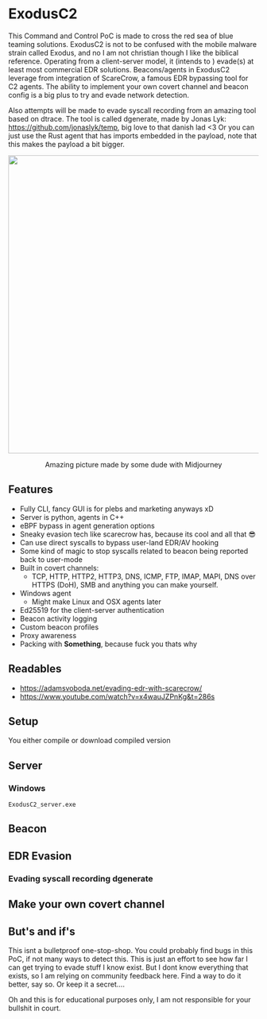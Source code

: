 # ExodusC2
This Command and Control PoC is made to cross the red sea of blue teaming solutions. ExodusC2 is not to be confused with the mobile malware strain called Exodus, and no I am not christian though I like the biblical reference. Operating from a client-server model, it (intends to ) evade(s) at least most commercial EDR solutions. Beacons/agents in ExodusC2 leverage from integration of ScareCrow, a famous EDR bypassing tool for C2 agents. The ability to implement your own covert channel and beacon config is a big plus to try and evade network detection. 

Also attempts will be made to evade syscall recording from an amazing tool based on dtrace. The tool is called dgenerate, made by Jonas Lyk: https://github.com/jonaslyk/temp, big love to that danish lad <3 Or you can just use the Rust agent that has imports embedded in the payload, note that this makes the payload a bit bigger.

<p align="center">
  <img src="https://user-images.githubusercontent.com/59022605/190503049-a4ba6757-de2d-4b15-ac09-627b6b9297b8.png" data-canonical-src="https://user-images.githubusercontent.com/59022605/190503049-a4ba6757-de2d-4b15-ac09-627b6b9297b8.png" height="600" />
</p>

<p align="center">
Amazing picture made by some dude with Midjourney
</p>

## Features
- Fully CLI, fancy GUI is for plebs and marketing anyways xD
- Server is python, agents in C++
- eBPF bypass in agent generation options
- Sneaky evasion tech like scarecrow has, because its cool and all that 😎
- Can use direct syscalls to bypass user-land EDR/AV hooking
- Some kind of magic to stop syscalls related to beacon being reported back to user-mode
- Built in covert channels:
  - TCP, HTTP, HTTP2, HTTP3, DNS, ICMP, FTP, IMAP, MAPI, DNS over HTTPS (DoH), SMB and anything you can make yourself.
- Windows agent
  - Might make Linux and OSX agents later
- Ed25519 for the client-server authentication 
- Beacon activity logging
- Custom beacon profiles
- Proxy awareness
- Packing with **Something**, because fuck you thats why


## Readables
- https://adamsvoboda.net/evading-edr-with-scarecrow/
- https://www.youtube.com/watch?v=x4wauJZPnKg&t=286s

## Setup
You either compile or download compiled version

## Server
### Windows
`ExodusC2_server.exe`

## Beacon

## EDR Evasion

### Evading syscall recording dgenerate

## Make your own covert channel

## But's and if's
This isnt a bulletproof one-stop-shop. You could probably find bugs in this PoC, if not many ways to detect this. This is just an effort to see how far I can get trying to evade stuff I know exist. But I dont know everything that exists, so I am relying on community feedback here. Find a way to do it better, say so. Or keep it a secret.... 

Oh and this is for educational purposes only, I am not responsible for your bullshit in court.



